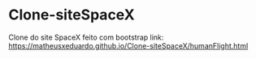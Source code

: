 # Clone-siteSpaceX
Clone do site SpaceX feito com bootstrap
link: https://matheusxeduardo.github.io/Clone-siteSpaceX/humanFlight.html
